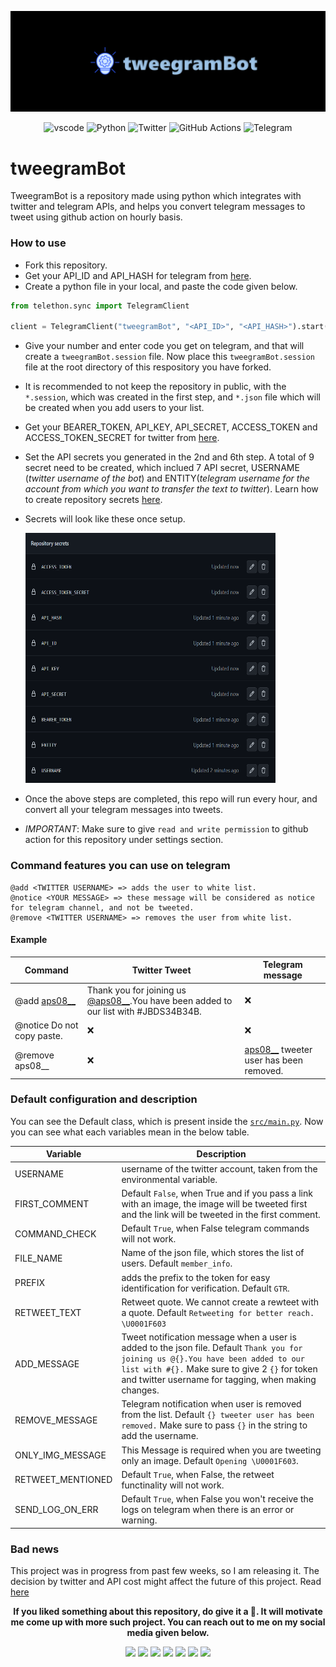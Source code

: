 ![banner](./docs/images/banner.png)
<p align="center">
    <img src="https://img.shields.io/badge/Visual_Studio_Code-0078D4?style=for-the-badge&logo=visual%20studio%20code&logoColor=white" alt="vscode">
    <img src="https://img.shields.io/badge/python-3670A0?style=for-the-badge&logo=python&logoColor=ffdd54" alt="Python">
    <img src="https://img.shields.io/badge/Twitter-1DA1F2?style=for-the-badge&logo=twitter&logoColor=white" alt="Twitter">
    <img src="https://img.shields.io/badge/GitHub_Actions-2088FF?style=for-the-badge&logo=github-actions&logoColor=white" alt="GitHub Actions">
    <img src="https://img.shields.io/badge/Telegram-2CA5E0?style=for-the-badge&logo=telegram&logoColor=white" alt="Telegram">
</p>

# tweegramBot
TweegramBot is a repository made using python which integrates with twitter and telegram APIs, and helps you convert telegram messages to tweet using github action on hourly basis.

### How to use
* Fork this repository.
* Get your API_ID and API_HASH for telegram from [here](https://my.telegram.org/apps).
* Create a python file in your local, and paste the code given below.
```python
from telethon.sync import TelegramClient

client = TelegramClient("tweegramBot", "<API_ID>", "<API_HASH>").start()
```
* Give your number and enter code you get on telegram, and that will create a `tweegramBot.session` file. Now place this `tweegramBot.session` file at the root directory of this respository you have forked.
* It is recommended to not keep the repository in public, with the `*.session`, which was created in the first step, and `*.json` file which will be created when you add users to your list.
* Get your BEARER_TOKEN, API_KEY, API_SECRET, ACCESS_TOKEN and ACCESS_TOKEN_SECRET for twitter from [here](https://developer.twitter.com/en/portal/dashboard).
* Set the API secrets you generated in the 2nd and 6th step. A total of 9 secret need to be created, which inclued 7 API secret, USERNAME (*twitter username of the bot*) and ENTITY(*telegram username for the account from which you want to transfer the text to twitter*). Learn how to create repository secrets [here](https://docs.github.com/en/actions/security-guides/encrypted-secrets).
* Secrets will look like these once setup.

    <img src="./docs/images/secrets.png" width="400" height="400">
* Once the above steps are completed, this repo will run every hour, and convert all your telegram messages into tweets. 
* *IMPORTANT*: Make sure to give `read and write permission` to github action for this repository under settings section.

### Command features you can use on telegram
```
@add <TWITTER USERNAME> => adds the user to white list.
@notice <YOUR MESSAGE> => these message will be considered as notice for telegram channel, and not be tweeted.
@remove <TWITTER USERNAME> => removes the user from white list.
```
#### Example
Command       | Twitter Tweet | Telegram message|
------------- | ------------- | ---------------|
@add [aps08__](https://twitter.com/aps08__)  | Thank you for joining us [@aps08__](https://twitter.com/aps08__).You have been added to our list with #JBDS34B34B.  | ❌
@notice Do not copy paste.  | ❌  | ❌
@remove aps08__ | ❌ | [aps08__](https://twitter.com/aps08__) tweeter user has been removed.

### Default configuration and description
You can see the Default class, which is present inside the [`src/main.py`](https://github.com/aps08/tweegramBot/blob/main/src/main.py). Now you can see what each variables mean in the below table.


Variable       | Description |
------------- | ------------- |
USERNAME | username of the twitter account, taken from the environmental variable.
FIRST_COMMENT | Default `False`, when True and if you pass a link with an image, the image will be tweeted first and the link will be tweeted in the first comment.
COMMAND_CHECK | Default `True`, when False telegram commands will not work.
FILE_NAME | Name of the json file, which stores the list of users. Default `member_info`. 
PREFIX | adds the prefix to the token for easy identification for verification. Default `GTR`.
RETWEET_TEXT | Retweet quote. We cannot create a rewteet with a quote. Default `Retweeting for better reach. \U0001F603`
ADD_MESSAGE | Tweet notification message when a user is added to the json file. Default `Thank you for joining us @{}.You have been added to our list with #{}.` Make sure to give 2 `{}` for token and twitter username for tagging, when making changes.
REMOVE_MESSAGE | Telegram notification when user is removed from the list. Default `{} tweeter user has been removed.` Make sure to pass `{}` in the string to add the username.
ONLY_IMG_MESSAGE | This Message is required when you are tweeting only an image. Default `Opening \U0001F603`.
RETWEET_MENTIONED | Default `True`, when False, the retweet functinality will not work.
SEND_LOG_ON_ERR | Default `True`, when False you won't receive the logs on telegram when there is an error or warning.

### Bad news
This project was in progress from past few weeks, so I am releasing it. The decision by twitter and API cost might affect the future of this project. Read [here](https://twitter.com/TwitterDev/status/1621026986784337922?t=AYvhqkC0gqApLV-Qw19hlA&s=19)

<p align="center" style="text"><strong>If you liked something about this repository, do give it a 🌟. It will motivate me come up with more such project. You can reach out to me on my social media given below.</strong></p>

<p align="center">
 <a href="https://twitter.com/aps08__"><img src="https://img.shields.io/badge/Twitter-1DA1F2?style=for-the-badge&logo=twitter&logoColor=white"></a>
 <a href="https://medium.com/@aps08"><img src="https://img.shields.io/badge/Medium-12100E?style=for-the-badge&logo=medium&logoColor=white"></a>
 <a href="https://www.linkedin.com/in/aps08"><img src="https://img.shields.io/badge/LinkedIn-0077B5?style=for-the-badge&logo=linkedin&logoColor=white"></a>
 <a href="https://github.com/aps08"><img src="https://img.shields.io/badge/GitHub-100000?style=for-the-badge&logo=github&logoColor=white"></a>
 <a href="https://www.youtube.com/channel/UC8biJQnoqm1s2FZ8LK90baA"><img src="https://img.shields.io/badge/YouTube-FF0000?style=for-the-badge&logo=youtube&logoColor=white"></a>
 <a href="mailto:anoopprsingh@gmail.com"><img src="https://img.shields.io/badge/Gmail-D14836?style=for-the-badge&logo=gmail&logoColor=white"></a>
 <a href="https://t.me/aps080"><img src="https://img.shields.io/badge/Telegram-2CA5E0?style=for-the-badge&logo=telegram&logoColor=white"></a>
</p>
